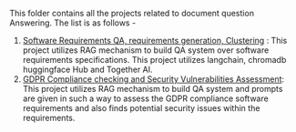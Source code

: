 This folder contains all the projects related to document question Answering. The list is as follows - 
1)  [Software Requirements QA, requirements generation, Clustering](Software_Requirements_QA_Generation_Clustering.ipynb) : This project utilizes RAG mechanism to build QA system over software requirements specifications. This project utilizes langchain, chromadb huggingface Hub and Together AI.
2)  [GDPR Compliance checking and Security Vulnerabilities Assessment](GDPR_Compliance_&_Vulnerability_Detection_with_LLaMA2_NLI_70b.ipynb): This project utilizes RAG mechanism to build QA system and prompts are given in such a way to assess the GDPR compliance software requirements and also finds potential security issues within the requirements.
